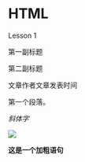 # HTML
Lesson 1

<!DOCTYPE HTML>

<html>
<head>
<meta http-equiv="Content-Type" content="text/html; charset=utf-8">
<title><a1>网页标题</a1></title>
</head>

<body>
<!-- 注释 -->
<p><a2>第一副标题</a2></p>
<p><a3>第二副标题</a3></p>
<p><a6>文章作者文章发表时间</a6></p>
<p> 第一个段落。 </p>
<p><em>斜体字</em></p>
<img src="http://image.baidu.com/search/detail?ct=503316480&z=undefined&tn=baiduimagedetail&ipn=d&word=zhanmuisi&step_word=&ie=utf-8&in=&cl=2&lm=-1&st=undefined&cs=1385995005,696460713&os=1761862264,2416745157&simid=3391908341,100752155&pn=20&rn=1&di=21891504141&ln=1957&fr=&fmq=1488438240831_R&fm=&ic=undefined&s=undefined&se=&sme=&tab=0&width=&height=&face=undefined&is=0,0&istype=0&ist=&jit=&bdtype=0&spn=0&pi=0&gsm=0&objurl=http%3A%2F%2Fpicview01.pomoho.com%2Fphotos%2F20120415%2Fm_14_634700818658906250_38264550.jpg&rpstart=0&rpnum=0&adpicid=0"/>
<p><strong>这是一个加粗语句</strong></p>
</body>
</html>
